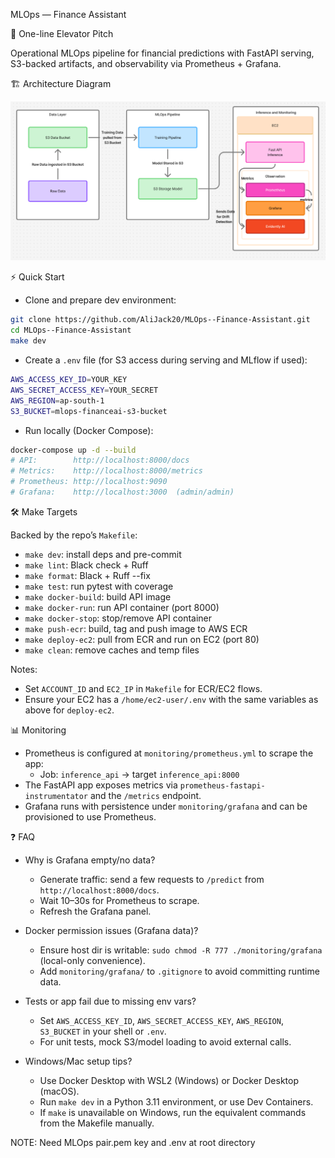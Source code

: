 MLOps — Finance Assistant

🚀 One-line Elevator Pitch

Operational MLOps pipeline for financial predictions with FastAPI serving, S3-backed artifacts, and observability via Prometheus + Grafana.

🏗️ Architecture Diagram

![Program Flow Diagram](programFlow.png)

⚡ Quick Start

- Clone and prepare dev environment:

```bash
git clone https://github.com/AliJack20/MLOps--Finance-Assistant.git
cd MLOps--Finance-Assistant
make dev
```

- Create a `.env` file (for S3 access during serving and MLflow if used):

```bash
AWS_ACCESS_KEY_ID=YOUR_KEY
AWS_SECRET_ACCESS_KEY=YOUR_SECRET
AWS_REGION=ap-south-1
S3_BUCKET=mlops-financeai-s3-bucket
```

- Run locally (Docker Compose):

```bash
docker-compose up -d --build
# API:        http://localhost:8000/docs
# Metrics:    http://localhost:8000/metrics
# Prometheus: http://localhost:9090
# Grafana:    http://localhost:3000  (admin/admin)
```

🛠️ Make Targets

Backed by the repo’s `Makefile`:

- `make dev`: install deps and pre-commit
- `make lint`: Black check + Ruff
- `make format`: Black + Ruff --fix
- `make test`: run pytest with coverage
- `make docker-build`: build API image
- `make docker-run`: run API container (port 8000)
- `make docker-stop`: stop/remove API container
- `make push-ecr`: build, tag and push image to AWS ECR
- `make deploy-ec2`: pull from ECR and run on EC2 (port 80)
- `make clean`: remove caches and temp files

Notes:
- Set `ACCOUNT_ID` and `EC2_IP` in `Makefile` for ECR/EC2 flows.
- Ensure your EC2 has a `/home/ec2-user/.env` with the same variables as above for `deploy-ec2`.

📊 Monitoring

- Prometheus is configured at `monitoring/prometheus.yml` to scrape the app:
  - Job: `inference_api` → target `inference_api:8000`
- The FastAPI app exposes metrics via `prometheus-fastapi-instrumentator` and the `/metrics` endpoint.
- Grafana runs with persistence under `monitoring/grafana` and can be provisioned to use Prometheus.

❓ FAQ

- Why is Grafana empty/no data?
  - Generate traffic: send a few requests to `/predict` from `http://localhost:8000/docs`.
  - Wait 10–30s for Prometheus to scrape.
  - Refresh the Grafana panel.

- Docker permission issues (Grafana data)?
  - Ensure host dir is writable: `sudo chmod -R 777 ./monitoring/grafana` (local-only convenience).
  - Add `monitoring/grafana/` to `.gitignore` to avoid committing runtime data.

- Tests or app fail due to missing env vars?
  - Set `AWS_ACCESS_KEY_ID`, `AWS_SECRET_ACCESS_KEY`, `AWS_REGION`, `S3_BUCKET` in your shell or `.env`.
  - For unit tests, mock S3/model loading to avoid external calls.

- Windows/Mac setup tips?
  - Use Docker Desktop with WSL2 (Windows) or Docker Desktop (macOS).
  - Run `make dev` in a Python 3.11 environment, or use Dev Containers.
  - If `make` is unavailable on Windows, run the equivalent commands from the Makefile manually.


NOTE: Need MLOps pair.pem key and .env at root directory
